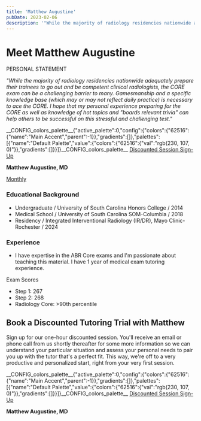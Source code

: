 ```yaml
---
title: 'Matthew Augustine'
pubDate: 2023-02-06
description: '"While the majority of radiology residencies nationwide adequately prepare their trainees to go out and be competent clinical radiologists, the CORE exam c'
---
```


# Meet Matthew Augustine

PERSONAL STATEMENT

_"While the majority of radiology residencies nationwide adequately prepare their trainees to go out and be competent clinical radiologists, the CORE exam can be a challenging barrier to many. Gamesmanship and a specific knowledge base (which may or may not reflect daily practice) is necessary to ace the CORE. I hope that my personal experience preparing for the CORE as well as knowledge of hot topics and "boards relevant trivia" can help others to be successful on this stressful and challenging test."_

\_\_CONFIG_colors_palette\_\_{"active_palette":0,"config":{"colors":{"62516":{"name":"Main Accent","parent":-1}},"gradients":\[\]},"palettes":\[{"name":"Default Palette","value":{"colors":{"62516":{"val":"rgb(230, 107, 0)"}},"gradients":\[\]}}\]}\_\_CONFIG_colors_palette\_\_ [Discounted Session Sign-Up](/purchase-discounted-session/)

**Matthew Augustine, MD**

[Monthly](#)

### Educational Background

- Undergraduate / University of South Carolina Honors College / 2014
- Medical School / University of South Carolina SOM-Columbia / 2018
- Residency / Integrated Interventional Radiology (IR/DR), Mayo Clinic- Rochester / 2024

### Experience

- I have expertise in the ABR Core exams and I'm passionate about teaching this material. I have 1 year of medical exam tutoring experience.

Exam Scores

- Step 1: 267
- Step 2: 268
- Radiology Core: >90th percentile

## Book a Discounted Tutoring Trial with Matthew

Sign up for our one-hour discounted session. You'll receive an email or phone call from us shortly thereafter for some more information so we can understand your particular situation and assess your personal needs to pair you up with the tutor that's a perfect fit. This way, we're off to a very productive and personalized start, right from your very first session.

\_\_CONFIG_colors_palette\_\_{"active_palette":0,"config":{"colors":{"62516":{"name":"Main Accent","parent":-1}},"gradients":\[\]},"palettes":\[{"name":"Default Palette","value":{"colors":{"62516":{"val":"rgb(230, 107, 0)"}},"gradients":\[\]}}\]}\_\_CONFIG_colors_palette\_\_ [Discounted Session Sign-Up](/purchase-discounted-session/)

**Matthew Augustine, MD**
